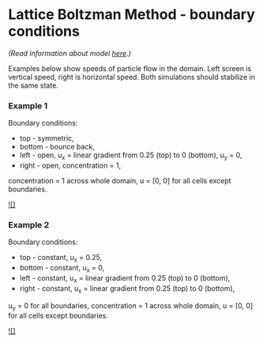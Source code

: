 # Lattice Boltzman Method - boundary conditions
_(Read information about model [here](/).)_

Examples below show speeds of particle flow in the domain. Left screen is vertical speed, right is horizontal speed.
Both simulations should stabilize in the same state.

### Example 1
Boundary conditions:
* top - symmetric,
* bottom - bounce back,
* left - open, u<sub>x</sub> = linear gradient from 0.25 (top) to 0 (bottom), u<sub>y</sub> = 0,
* right - open, concentration = 1,

concentration = 1 across whole domain,
u = [0, 0] for all cells except boundaries.

[![]](https://github.com/jeremi1111111/Lattice-Boltzmann-Method/assets/130166969/67b2526a-8031-4ebe-899b-baf9f19d1fde)

### Example 2
Boundary conditions:
* top - constant, u<sub>x</sub> = 0.25,
* bottom - constant, u<sub>x</sub> = 0,
* left - constant, u<sub>x</sub> = linear gradient from 0.25 (top) to 0 (bottom),
* right - constant, u<sub>x</sub> = linear gradient from 0.25 (top) to 0 (bottom),

u<sub>y</sub> = 0 for all boundaries,
concentration = 1 across whole domain,
u = [0, 0] for all cells except boundaries.

[![]](https://github.com/jeremi1111111/Lattice-Boltzmann-Method/assets/130166969/abd2f3b9-249a-482a-95f8-1c6fa8cd5919)
